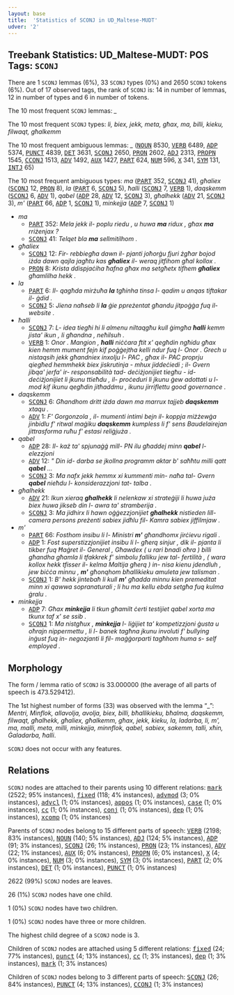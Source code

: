 ```yaml
---
layout: base
title:  'Statistics of SCONJ in UD_Maltese-MUDT'
udver: '2'
---
```


## Treebank Statistics: UD_Maltese-MUDT: POS Tags: `SCONJ`

There are 1 `SCONJ` lemmas (6%), 33 `SCONJ` types (0%) and 2650 `SCONJ` tokens (6%).
Out of 17 observed tags, the rank of `SCONJ` is: 14 in number of lemmas, 12 in number of types and 6 in number of tokens.

The 10 most frequent `SCONJ` lemmas: <em>_</em>

The 10 most frequent `SCONJ` types:  <em>li, biex, jekk, meta, għax, ma, billi, kieku, filwaqt, għalkemm</em>

The 10 most frequent ambiguous lemmas: <em>_</em> (<tt><a href="mt_mudt-pos-NOUN.html">NOUN</a></tt> 8530, <tt><a href="mt_mudt-pos-VERB.html">VERB</a></tt> 6489, <tt><a href="mt_mudt-pos-ADP.html">ADP</a></tt> 5374, <tt><a href="mt_mudt-pos-PUNCT.html">PUNCT</a></tt> 4839, <tt><a href="mt_mudt-pos-DET.html">DET</a></tt> 3631, <tt><a href="mt_mudt-pos-SCONJ.html">SCONJ</a></tt> 2650, <tt><a href="mt_mudt-pos-PRON.html">PRON</a></tt> 2602, <tt><a href="mt_mudt-pos-ADJ.html">ADJ</a></tt> 2313, <tt><a href="mt_mudt-pos-PROPN.html">PROPN</a></tt> 1545, <tt><a href="mt_mudt-pos-CCONJ.html">CCONJ</a></tt> 1513, <tt><a href="mt_mudt-pos-ADV.html">ADV</a></tt> 1492, <tt><a href="mt_mudt-pos-AUX.html">AUX</a></tt> 1427, <tt><a href="mt_mudt-pos-PART.html">PART</a></tt> 624, <tt><a href="mt_mudt-pos-NUM.html">NUM</a></tt> 596, <tt><a href="mt_mudt-pos-X.html">X</a></tt> 341, <tt><a href="mt_mudt-pos-SYM.html">SYM</a></tt> 131, <tt><a href="mt_mudt-pos-INTJ.html">INTJ</a></tt> 65)

The 10 most frequent ambiguous types:  <em>ma</em> (<tt><a href="mt_mudt-pos-PART.html">PART</a></tt> 352, <tt><a href="mt_mudt-pos-SCONJ.html">SCONJ</a></tt> 41), <em>għaliex</em> (<tt><a href="mt_mudt-pos-SCONJ.html">SCONJ</a></tt> 12, <tt><a href="mt_mudt-pos-PRON.html">PRON</a></tt> 8), <em>la</em> (<tt><a href="mt_mudt-pos-PART.html">PART</a></tt> 6, <tt><a href="mt_mudt-pos-SCONJ.html">SCONJ</a></tt> 5), <em>ħalli</em> (<tt><a href="mt_mudt-pos-SCONJ.html">SCONJ</a></tt> 7, <tt><a href="mt_mudt-pos-VERB.html">VERB</a></tt> 1), <em>daqskemm</em> (<tt><a href="mt_mudt-pos-SCONJ.html">SCONJ</a></tt> 6, <tt><a href="mt_mudt-pos-ADV.html">ADV</a></tt> 1), <em>qabel</em> (<tt><a href="mt_mudt-pos-ADP.html">ADP</a></tt> 28, <tt><a href="mt_mudt-pos-ADV.html">ADV</a></tt> 12, <tt><a href="mt_mudt-pos-SCONJ.html">SCONJ</a></tt> 3), <em>għalhekk</em> (<tt><a href="mt_mudt-pos-ADV.html">ADV</a></tt> 21, <tt><a href="mt_mudt-pos-SCONJ.html">SCONJ</a></tt> 3), <em>m'</em> (<tt><a href="mt_mudt-pos-PART.html">PART</a></tt> 66, <tt><a href="mt_mudt-pos-ADP.html">ADP</a></tt> 1, <tt><a href="mt_mudt-pos-SCONJ.html">SCONJ</a></tt> 1), <em>minkejja</em> (<tt><a href="mt_mudt-pos-ADP.html">ADP</a></tt> 7, <tt><a href="mt_mudt-pos-SCONJ.html">SCONJ</a></tt> 1)


* <em>ma</em>
  * <tt><a href="mt_mudt-pos-PART.html">PART</a></tt> 352: <em>Mela jekk il- poplu riedu , u huwa <b>ma</b> ridux , għax <b>ma</b> rriżenjax ?</em>
  * <tt><a href="mt_mudt-pos-SCONJ.html">SCONJ</a></tt> 41: <em>Telqet bla <b>ma</b> sellmitilhom .</em>
* <em>għaliex</em>
  * <tt><a href="mt_mudt-pos-SCONJ.html">SCONJ</a></tt> 12: <em>Fir- rebbiegħa dawn il- pjanti joħorġu fjuri żgħar bojod iżda dawn qajla jagħtu kas <b>għaliex</b> il- weraq jitfihom għal kollox .</em>
  * <tt><a href="mt_mudt-pos-PRON.html">PRON</a></tt> 8: <em>Krista ddispjaċiha ħafna għax ma setgħetx tifhem <b>għaliex</b> għamlilha hekk .</em>
* <em>la</em>
  * <tt><a href="mt_mudt-pos-PART.html">PART</a></tt> 6: <em>Il- qagħda mirżuħa <b>la</b> tgħinha tinsa l- qadim u anqas tiftakar il- ġdid .</em>
  * <tt><a href="mt_mudt-pos-SCONJ.html">SCONJ</a></tt> 5: <em>Jiena naħseb li <b>la</b> ġie ppreżentat għandu jitpoġġa fuq il- website .</em>
* <em>ħalli</em>
  * <tt><a href="mt_mudt-pos-SCONJ.html">SCONJ</a></tt> 7: <em>L- idea tiegħi hi li almenu niltaqgħu kull ġimgħa <b>ħalli</b> kemm jista' ikun , li għandna , neħilsuh .</em>
  * <tt><a href="mt_mudt-pos-VERB.html">VERB</a></tt> 1: <em>Onor . Mangion , <b>ħalli</b> niċċara ftit x' qegħdin ngħidu għax kien hemm mument fejn kif poġġejtha kelli ndur fuq l- Onor . Grech u nistaqsih jekk għandniex inxolju l- PAC , għax il- PAC proprju qiegħed hemmhekk biex jiskrutinja - mhux jiddeċiedi ; il- Gvern jibqa' jerfa' ir- responsabilità tad- deċiżjonijiet tiegħu - id- deċiżjonijiet li jkunu ttieħdu , il- proċeduri li jkunu ġew adottati u l- mod kif ikunu qegħdin jitħaddmu , ikunu jirriflettu good governance .</em>
* <em>daqskemm</em>
  * <tt><a href="mt_mudt-pos-SCONJ.html">SCONJ</a></tt> 6: <em>Għandhom dritt iżda dawn ma marrux tajjeb <b>daqskemm</b> xtaqu .</em>
  * <tt><a href="mt_mudt-pos-ADV.html">ADV</a></tt> 1: <em>F' Gorgonzola , il- mumenti intimi bejn il- koppja miżżewġa jinbidlu f' ritwal maġiku <b>daqskemm</b> kumpless li f' sens Baudelairejan jittrasforma ruħu f' estasi reliġjuża .</em>
* <em>qabel</em>
  * <tt><a href="mt_mudt-pos-ADP.html">ADP</a></tt> 28: <em>Il- każ ta' spjunaġġ mill- PN ilu għaddej minn <b>qabel</b> l- elezzjoni</em>
  * <tt><a href="mt_mudt-pos-ADV.html">ADV</a></tt> 12: <em>" Din id- darba se jkollna programm aktar b' saħħtu milli qatt <b>qabel</b> …</em>
  * <tt><a href="mt_mudt-pos-SCONJ.html">SCONJ</a></tt> 3: <em>Ma nafx jekk hemmx xi kummenti min- naħa tal- Gvern <b>qabel</b> nieħdu l- konsiderazzjoni tat- talba .</em>
* <em>għalhekk</em>
  * <tt><a href="mt_mudt-pos-ADV.html">ADV</a></tt> 21: <em>Ikun xieraq <b>għalhekk</b> li nelenkaw xi strateġiji li huwa juża biex huwa jikseb din l- awra ta' stramberija .</em>
  * <tt><a href="mt_mudt-pos-SCONJ.html">SCONJ</a></tt> 3: <em>Ma jidhirx li hawn oġġezzjonijiet <b>għalhekk</b> nistieden lill- camera persons preżenti sabiex jidħlu fil- Kamra sabiex jiffilmjaw .</em>
* <em>m'</em>
  * <tt><a href="mt_mudt-pos-PART.html">PART</a></tt> 66: <em>Fosthom insibu li l- Ministri <b>m'</b> għandhomx jirċievu rigali .</em>
  * <tt><a href="mt_mudt-pos-ADP.html">ADP</a></tt> 1: <em>Fost superstizzjonijiet insibu li l- għerq sinjur , dik il- pjanta li tikber fuq Ħaġret il- General , Għawdex ( u rari bnadi oħra ) billi għandha għamla li tfakkrek f' simbolu falliku jew tal- fertilità , ( wara kollox hekk tfisser il- kelma Maltija għerq ) in- nisa kienu jdendluh , jew biċċa minnu , <b>m'</b> għonqhom bħallikieku amuleta jew talisman .</em>
  * <tt><a href="mt_mudt-pos-SCONJ.html">SCONJ</a></tt> 1: <em>B' hekk jintebaħ li kull <b>m'</b> għadda minnu kien premeditat minn xi qawwa sopranaturali ; li hu ma kellu ebda setgħa fuq kulma ġralu .</em>
* <em>minkejja</em>
  * <tt><a href="mt_mudt-pos-ADP.html">ADP</a></tt> 7: <em>Għax <b>minkejja</b> li tkun għamilt ċerti testijiet qabel xorta ma tkunx taf x' se ssib .</em>
  * <tt><a href="mt_mudt-pos-SCONJ.html">SCONJ</a></tt> 1: <em>Ma nistgħux , <b>minkejja</b> l- liġijiet ta' kompetizzjoni ġusta u oħrajn nippermettu , li l- banek tagħna jkunu involuti f' bullying inġust fuq in- negozjanti li fil- maġġorparti tagħhom huma s- self employed .</em>

## Morphology

The form / lemma ratio of `SCONJ` is 33.000000 (the average of all parts of speech is 473.529412).

The 1st highest number of forms (33) was observed with the lemma “_”: <em>Mentri, Minflok, allavolja, avolja, biex, billi, bħallikieku, bħalma, daqskemm, filwaqt, għalhekk, għaliex, għalkemm, għax, jekk, kieku, la, ladarba, li, m', ma, malli, meta, milli, minkejja, minnflok, qabel, sabiex, sakemm, talli, xħin, Ġaladarba, ħalli</em>.

`SCONJ` does not occur with any features.


## Relations

`SCONJ` nodes are attached to their parents using 10 different relations: <tt><a href="mt_mudt-dep-mark.html">mark</a></tt> (2522; 95% instances), <tt><a href="mt_mudt-dep-fixed.html">fixed</a></tt> (118; 4% instances), <tt><a href="mt_mudt-dep-advmod.html">advmod</a></tt> (3; 0% instances), <tt><a href="mt_mudt-dep-advcl.html">advcl</a></tt> (1; 0% instances), <tt><a href="mt_mudt-dep-appos.html">appos</a></tt> (1; 0% instances), <tt><a href="mt_mudt-dep-case.html">case</a></tt> (1; 0% instances), <tt><a href="mt_mudt-dep-cc.html">cc</a></tt> (1; 0% instances), <tt><a href="mt_mudt-dep-conj.html">conj</a></tt> (1; 0% instances), <tt><a href="mt_mudt-dep-dep.html">dep</a></tt> (1; 0% instances), <tt><a href="mt_mudt-dep-xcomp.html">xcomp</a></tt> (1; 0% instances)

Parents of `SCONJ` nodes belong to 15 different parts of speech: <tt><a href="mt_mudt-pos-VERB.html">VERB</a></tt> (2198; 83% instances), <tt><a href="mt_mudt-pos-NOUN.html">NOUN</a></tt> (140; 5% instances), <tt><a href="mt_mudt-pos-ADJ.html">ADJ</a></tt> (124; 5% instances), <tt><a href="mt_mudt-pos-ADP.html">ADP</a></tt> (91; 3% instances), <tt><a href="mt_mudt-pos-SCONJ.html">SCONJ</a></tt> (26; 1% instances), <tt><a href="mt_mudt-pos-PRON.html">PRON</a></tt> (23; 1% instances), <tt><a href="mt_mudt-pos-ADV.html">ADV</a></tt> (22; 1% instances), <tt><a href="mt_mudt-pos-AUX.html">AUX</a></tt> (6; 0% instances), <tt><a href="mt_mudt-pos-PROPN.html">PROPN</a></tt> (6; 0% instances), <tt><a href="mt_mudt-pos-X.html">X</a></tt> (4; 0% instances), <tt><a href="mt_mudt-pos-NUM.html">NUM</a></tt> (3; 0% instances), <tt><a href="mt_mudt-pos-SYM.html">SYM</a></tt> (3; 0% instances), <tt><a href="mt_mudt-pos-PART.html">PART</a></tt> (2; 0% instances), <tt><a href="mt_mudt-pos-DET.html">DET</a></tt> (1; 0% instances), <tt><a href="mt_mudt-pos-PUNCT.html">PUNCT</a></tt> (1; 0% instances)

2622 (99%) `SCONJ` nodes are leaves.

26 (1%) `SCONJ` nodes have one child.

1 (0%) `SCONJ` nodes have two children.

1 (0%) `SCONJ` nodes have three or more children.

The highest child degree of a `SCONJ` node is 3.

Children of `SCONJ` nodes are attached using 5 different relations: <tt><a href="mt_mudt-dep-fixed.html">fixed</a></tt> (24; 77% instances), <tt><a href="mt_mudt-dep-punct.html">punct</a></tt> (4; 13% instances), <tt><a href="mt_mudt-dep-cc.html">cc</a></tt> (1; 3% instances), <tt><a href="mt_mudt-dep-dep.html">dep</a></tt> (1; 3% instances), <tt><a href="mt_mudt-dep-mark.html">mark</a></tt> (1; 3% instances)

Children of `SCONJ` nodes belong to 3 different parts of speech: <tt><a href="mt_mudt-pos-SCONJ.html">SCONJ</a></tt> (26; 84% instances), <tt><a href="mt_mudt-pos-PUNCT.html">PUNCT</a></tt> (4; 13% instances), <tt><a href="mt_mudt-pos-CCONJ.html">CCONJ</a></tt> (1; 3% instances)


